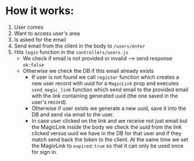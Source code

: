 # How it works:

1. User comes 
2. Want to access user's area 
3. Is asked for the email 
4. Send email from the client in the body to `/users/enter`
5. Hits `login` function in the `controllers/users.js`
	- We check if email is not provided or invalid --> send response `ok:false`
	- Otherwise we check the DB if this email already exists
		- If user is not found we call `register` function which creates a new user record with uuid for a `MagicLink` prop and executes `send_magic_link` function which send email to the provided email with the link containing generated uuid (the one saved in the user's record).
		- Otherwise if user exists we generate a new uuid, save it into the DB and send via email to the user. 
		- In case user clicked on the link and we receive not just email but the MagicLink inside the body we check the uuid from the link clicked versus uuid we have in the DB for that user and if they match send back the token to the client. At the same time we set the MagivLink to `expired:true` so that it can only be used once for sign in. 
